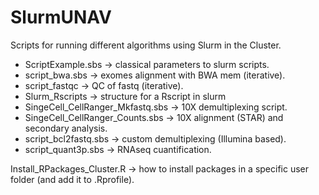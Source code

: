 # SlurmUNAV
Scripts for running different algorithms using Slurm in the Cluster.
  - ScriptExample.sbs -> classical parameters to slurm scripts.
  - script_bwa.sbs -> exomes alignment with BWA mem (iterative).
  - script_fastqc -> QC of fastq (iterative).
  - Slurm_Rscripts -> structure for a Rscript in slurm
  - SingeCell_CellRanger_Mkfastq.sbs -> 10X demultiplexing script.
  - SingeCell_CellRanger_Counts.sbs -> 10X alignment (STAR) and secondary analysis.
  - script_bcl2fastq.sbs -> custom demultiplexing (Illumina based).
  - script_quant3p.sbs -> RNAseq cuantification.
  
Install_RPackages_Cluster.R -> how to install packages in a specific user folder (and add it to .Rprofile).
